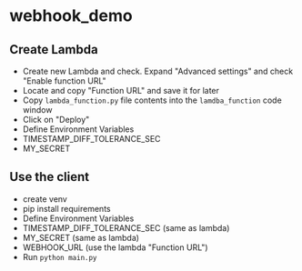 # webhook_demo
## Create Lambda
- Create new Lambda and check. Expand "Advanced settings" and check "Enable function URL"
- Locate and copy "Function URL" and save it for later
- Copy `lambda_function.py` file contents into the `lamdba_function` code window
- Click on "Deploy"
- Define Environment Variables 
 - TIMESTAMP_DIFF_TOLERANCE_SEC 
 - MY_SECRET

## Use the client
- create venv
- pip install requirements
- Define Environment Variables 
 - TIMESTAMP_DIFF_TOLERANCE_SEC (same as lambda)
 - MY_SECRET (same as lambda)
 - WEBHOOK_URL (use the lambda "Function URL")
- Run `python main.py`
